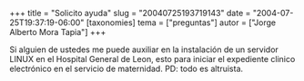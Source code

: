 +++
title = "Solicito ayuda"
slug = "20040725193719143"
date = "2004-07-25T19:37:19-06:00"
[taxonomies]
tema = ["preguntas"]
autor = ["Jorge Alberto Mora Tapia"]
+++

Si alguien de ustedes me puede auxiliar en la instalación de un servidor
LINUX en el Hospital General de Leon, esto para iniciar el expediente
clinico electrónico en el servicio de maternidad. PD: todo es altruista.
